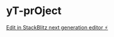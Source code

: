 # yT-prOject

[Edit in StackBlitz next generation editor ⚡️](https://stackblitz.com/~/github.com/NILAY1556/yT-prOject)